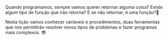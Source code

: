 Quando programamos, sempre vamos querer retornar alguma coisa? Existe algum tipo de função que não retorna? E se não retornar, é uma função?:thinking:

Nesta lição vamos conhecer variáveis ​​e procedimentos, duas ferramentas que nos permitirão resolver novos tipos de problemas e fazer programas mais complexos. :sunglasses:
